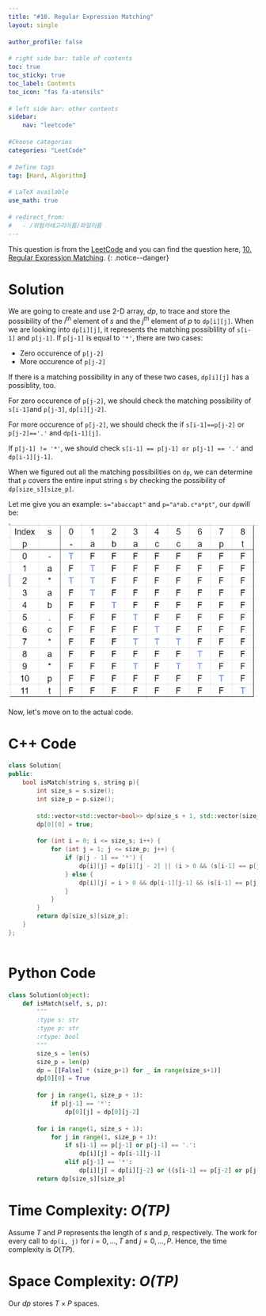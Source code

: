 ```yaml
---
title: "#10. Regular Expression Matching"
layout: single

author_profile: false

# right side bar: table of contents
toc: true
toc_sticky: true
toc_label: Contents
toc_icon: "fas fa-utensils"

# left side bar: other contents
sidebar:
    nav: "leetcode"

#Choose categories
categories: "LeetCode"

# Define tags
tag: [Hard, Algorithm]

# LaTeX available
use_math: true

# redirect_from:
#   - /위험카테고리이름/파일이름
---
```


This question is from the [LeetCode](https://leetcode.com) and you can find the question here, [10. Regular Expression Matching](https://leetcode.com/problems/regular-expression-matching/).
{: .notice--danger}

# Solution

We are going to create and use 2-D array, $dp$, to trace and store the possibility of the $i^{th}$ element of $s$ and the $j^{th}$ element of $p$ to `dp[i][j]`. When we are looking into `dp[i][j]`, it represents the matching possiblility of `s[i-1]` and `p[j-1]`. If `p[j-1]` is equal to `'*'`, there are two cases:

+ Zero occurence of `p[j-2]`
+ More occurence of `p[j-2]`

If there is a matching possibility in any of these two cases, `dp[i][j]` has a possiblity, too.

For zero occurence of `p[j-2]`, we should check the matching possibility of `s[i-1]`and `p[j-3]`, `dp[i][j-2]`.

For more occurence of `p[j-2]`, we should check the if `s[i-1]==p[j-2]` or `p[j-2]=='.'` and `dp[i-1][j]`.

If `p[j-1] != '*'`, we should check `s[i-1] == p[j-1] or p[j-1] == '.'` and `dp[i-1][j-1]`.

When we figured out all the matching possibilities on `dp`, we can determine that `p` covers the entire input string `s` by checking the possibility of `dp[size_s][size_p]`.

Let me give you an example: `s="abaccapt"` and `p="a*ab.c*a*pt"`, our `dp`will be:

![#10 Example](/assets/images/problem-10-example.png/)

Now, let's move on to the actual code.

# C++ Code

```c++
class Solution{
public:
    bool isMatch(string s, string p){
        int size_s = s.size();
        int size_p = p.size();

        std::vector<std::vector<bool>> dp(size_s + 1, std::vector(size_p + 1, false));
        dp[0][0] = true;

        for (int i = 0; i <= size_s; i++) {
            for (int j = 1; j <= size_p; j++) {
                if (p[j - 1] == '*') {
                    dp[i][j] = dp[i][j - 2] || (i > 0 && (s[i-1] == p[j-2] || p[j-2] == '.') && dp[i-1][j]);
                } else {
                    dp[i][j] = i > 0 && dp[i-1][j-1] && (s[i-1] == p[j-1] || p[j-1] == '.');
                }
            }
        }
        return dp[size_s][size_p];
    }
};
        
```

# Python Code
~~~python
class Solution(object):
    def isMatch(self, s, p):
        """
        :type s: str
        :type p: str
        :rtype: bool
        """
        size_s = len(s)
        size_p = len(p)
        dp = [[False] * (size_p+1) for _ in range(size_s+1)]
        dp[0][0] = True

        for j in range(1, size_p + 1):
            if p[j-1] == '*':
                dp[0][j] = dp[0][j-2]
        
        for i in range(1, size_s + 1):
            for j in range(1, size_p + 1):
                if s[i-1] == p[j-1] or p[j-1] == '.':
                    dp[i][j] = dp[i-1][j-1]
                elif p[j-1] == '*':
                    dp[i][j] = dp[i][j-2] or ((s[i-1] == p[j-2] or p[j-2] == '.') and dp[i-1][j])
        return dp[size_s][size_p]
~~~

# Time Complexity: *$O(TP)$*
Assume $T$ and $P$ represents the length of $s$ and $p$, respectively. The work for every call to `dp(i, j)` for $i=0,...,T$ and $j=0,...,P$. Hence, the time complexity is $O(TP)$.

# Space Complexity: *$O(TP)$*
Our $dp$ stores $T \times P$ spaces.
